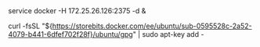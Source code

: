 ## 
service docker -H 172.25.26.126:2375 -d &


curl -fsSL "${https://storebits.docker.com/ee/ubuntu/sub-0595528c-2a52-4079-b441-6dfef702f28f}/ubuntu/gpg" | sudo apt-key add -


